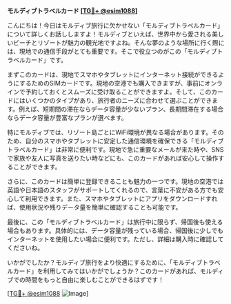 **モルディブトラベルカード [[TG💪+ @esim1088](https://t.me/s/esim1088)]**

こんにちは！今日はモルディブ旅行に欠かせない「モルディブトラベルカード」について詳しくお話ししますよ！モルディブといえば、世界中から愛される美しいビーチとリゾートが魅力の観光地ですよね。そんな夢のような場所に行く際には、現地での通信手段がとても重要です。そこで役立つのがこの「モルディブトラベルカード」です。

まずこのカードは、現地でスマホやタブレットにインターネット接続ができるようにするためのSIMカードです。現地の空港でも購入できますが、事前にオンラインで予約しておくとスムーズに受け取ることができますよ。そして、このカードにはいくつかのタイプがあり、旅行者のニーズに合わせて選ぶことができます。例えば、短期間の滞在ならデータ容量が少ないプラン、長期間滞在する場合ならデータ容量が豊富なプランが選べます。

特にモルディブでは、リゾート島ごとにWiFi環境が異なる場合があります。そのため、自分のスマホやタブレットに安定した通信環境を確保できる「モルディブトラベルカード」は非常に便利です。現地で急に重要なメールが来た時や、SNSで家族や友人に写真を送りたい時などにも、このカードがあれば安心して操作することができます。

さらに、このカードは簡単に登録できることも魅力の一つです。現地の空港では英語や日本語のスタッフがサポートしてくれるので、言葉に不安がある方でも安心して利用できます。また、スマホやタブレットにアプリをダウンロードすれば、使用状況や残りデータ量を簡単に確認することも可能です。

最後に、この「モルディブトラベルカード」は旅行中に限らず、帰国後も使える場合もあります。具体的には、データ容量が残っている場合、帰国後に少しでもインターネットを使用したい場合に便利です。ただし、詳細は購入時に確認してくださいね。

いかがでしたか？モルディブ旅行をより快適にするために、「モルディブトラベルカード」を利用してみてはいかがでしょうか？このカードがあれば、モルディブでの時間をもっと自由に楽しむことができるはずです！

[[TG💪+ @esim1088](https://t.me/s/esim1088) ![Image](https://i.postimg.cc/Y0z9fWf4/image.png)]